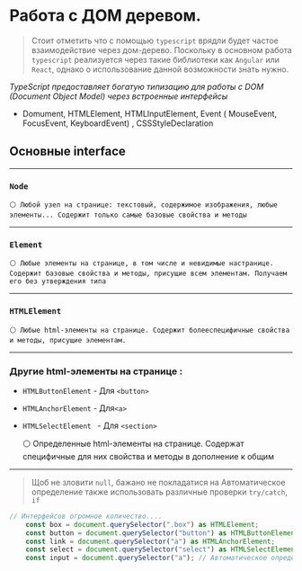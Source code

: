 
# Работа с ДОМ деревом.

> Стоит отметить что с помощью `typescript` врядли будет частое взаимодействие через дом-дерево. Поскольку в основном работа `typescript` реализуется через такие библиотеки как `Angular` или `React`, однако о использование данной возможности знать нужно.

_TypeScript предоставляет богатую типизацию для работы с DOM (Document Object Model) через встроенные интерфейсы_

- Domument, HTMLElement, HTMLInputElement, Event ( MouseEvent, FocusEvent, KeyboardEvent) , CSSStyleDeclaration

## Основные interface


---

### `Node`

	⚪ Любой узел на странице: текстовый, содержимое изображения, любые элементы... Содержит только самые базовые свойства и методы


---

### `Element`

	⚪ Любые элементы на странице, в том числе и невидимые настранице. Содержит базовые свойства и методы, присущие всем элементам. Получаем его без утверждения типа

--- 

### `HTMLElement`

	⚪ Любые html-элементы на странице. Содержит болееспецифичные свойства и методы, присущие элементам.
	

---
### Другие html-элементы на странице :

- `HTMLButtonElement` - Для `<button>`
-  `HTMLAnchorElement` - Для` <a> `
-  `HTMLSelectElement ` - Для `<section>`

	⚪ Определенные html-элементы на странице. Содержат специфичные для них свойства и методы в дополнение к общим

---
>  Щоб  не зловити `null`, бажано не покладатися на Автоматическое определение также использовать различные проверки `try/catch`, `if`

```js
// Интерфейсов огромное количество....
	const box = document.querySelector(".box") as HTMLElement;
	const button = document.querySelector("button") as HTMLButtonElement;
	const link = document.querySelector("a") as HTMLAnchorElement;
	const select = document.querySelector("select") as HTMLSelectElement;
	const input = document.querySelector("a"); // Автоматическое определение
```

